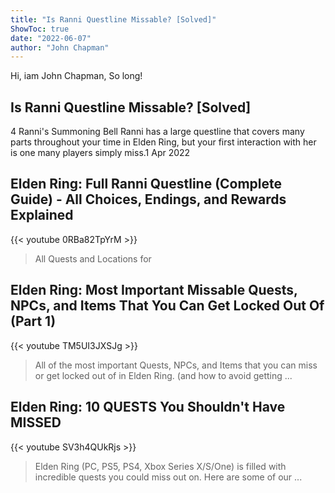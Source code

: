 ```yaml
---
title: "Is Ranni Questline Missable? [Solved]"
ShowToc: true 
date: "2022-06-07"
author: "John Chapman" 
---
```


Hi, iam John Chapman, So long!
## Is Ranni Questline Missable? [Solved]
4 Ranni's Summoning Bell Ranni has a large questline that covers many parts throughout your time in Elden Ring, but your first interaction with her is one many players simply miss.1 Apr 2022

## Elden Ring: Full Ranni Questline (Complete Guide) - All Choices, Endings, and Rewards Explained
{{< youtube 0RBa82TpYrM >}}
>All Quests and Locations for 

## Elden Ring: Most Important Missable Quests, NPCs, and Items That You Can Get Locked Out Of (Part 1)
{{< youtube TM5UI3JXSJg >}}
>All of the most important Quests, NPCs, and Items that you can miss or get locked out of in Elden Ring. (and how to avoid getting ...

## Elden Ring: 10 QUESTS You Shouldn't Have MISSED
{{< youtube SV3h4QUkRjs >}}
>Elden Ring (PC, PS5, PS4, Xbox Series X/S/One) is filled with incredible quests you could miss out on. Here are some of our ...

